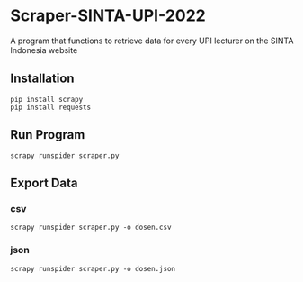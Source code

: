 # Scraper-SINTA-UPI-2022
A program that functions to retrieve data for every UPI lecturer on the SINTA Indonesia website

## Installation
    pip install scrapy
    pip install requests

## Run Program
    scrapy runspider scraper.py
    
## Export Data
### csv
    scrapy runspider scraper.py -o dosen.csv
### json
    scrapy runspider scraper.py -o dosen.json
    
